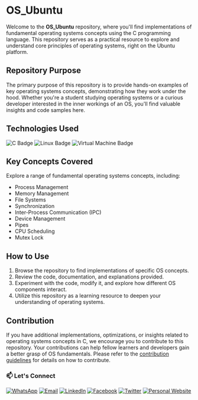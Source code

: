 # OS_Ubuntu

Welcome to the **OS_Ubuntu** repository, where you'll find implementations of fundamental operating systems concepts using the C programming language. This repository serves as a practical resource to explore and understand core principles of operating systems, right on the Ubuntu platform.

## Repository Purpose

The primary purpose of this repository is to provide hands-on examples of key operating systems concepts, demonstrating how they work under the hood. Whether you're a student studying operating systems or a curious developer interested in the inner workings of an OS, you'll find valuable insights and code samples here.

## Technologies Used

![C Badge](https://img.shields.io/badge/-C-00599C?style=flat-square&logo=c&logoColor=white)
![Linux Badge](https://img.shields.io/badge/-Linux-FCC624?style=flat-square&logo=linux&logoColor=black)
![Virtual Machine Badge](https://img.shields.io/badge/-Virtual%20Machine-183A61?style=flat-square&logo=virtualbox&logoColor=white)

## Key Concepts Covered

Explore a range of fundamental operating systems concepts, including:

- Process Management
- Memory Management
- File Systems
- Synchronization
- Inter-Process Communication (IPC)
- Device Management
- Pipes
- CPU Scheduling
- Mutex Lock

## How to Use

1. Browse the repository to find implementations of specific OS concepts.
2. Review the code, documentation, and explanations provided.
3. Experiment with the code, modify it, and explore how different OS components interact.
4. Utilize this repository as a learning resource to deepen your understanding of operating systems.

## Contribution

If you have additional implementations, optimizations, or insights related to operating systems concepts in C, we encourage you to contribute to this repository. Your contributions can help fellow learners and developers gain a better grasp of OS fundamentals. Please refer to the [contribution guidelines](CONTRIBUTING.md) for details on how to contribute.

### 📫 Let's Connect

[![WhatsApp](https://img.shields.io/badge/WhatsApp-25D366?style=for-the-badge&logo=whatsapp&logoColor=white)](https://wa.me/923074315952)
[![Email](https://img.shields.io/badge/Email-D14836?style=for-the-badge&logo=gmail&logoColor=white)](mailto:asadali27232@gmail.com)
[![LinkedIn](https://img.shields.io/badge/LinkedIn-0077B5?style=for-the-badge&logo=linkedin&logoColor=white)](https://www.linkedin.com/in/asadali27232/)
[![Facebook](https://img.shields.io/badge/Facebook-1877F2?style=for-the-badge&logo=facebook&logoColor=white)](https://www.facebook.com/asadalighaffar)
[![Twitter](https://img.shields.io/badge/Twitter-1DA1F2?style=for-the-badge&logo=twitter&logoColor=white)](https://twitter.com/asadali27232)
[![Personal Website](https://img.shields.io/badge/Personal%20Website-24292e?style=for-the-badge&logo=react&logoColor=white&color=purplr)](https://asadali27232.github.io/asadali27232)

